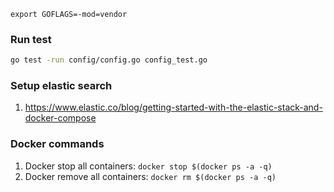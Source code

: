 

```
export GOFLAGS=-mod=vendor
```

### Run test

```bash
go test -run config/config.go config_test.go
```

### Setup elastic search
1. https://www.elastic.co/blog/getting-started-with-the-elastic-stack-and-docker-compose


### Docker commands
1. Docker stop all containers: `docker stop $(docker ps -a -q)`
2. Docker remove all containers: `docker rm $(docker ps -a -q)`

